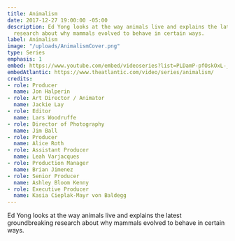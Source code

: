 ```yaml
---
title: Animalism
date: 2017-12-27 19:00:00 -05:00
description: Ed Yong looks at the way animals live and explains the latest groundbreaking
  research about why mammals evolved to behave in certain ways.
label: Animalism
image: "/uploads/AnimalismCover.png"
type: Series
emphasis: 1
embed: https://www.youtube.com/embed/videoseries?list=PLDamP-pfOskOxL-_FhJoERhSSoi-4O0lN
embedAtlantic: https://www.theatlantic.com/video/series/animalism/
credits:
- role: Producer
  name: Jon Halperin
- role: Art Director / Animator
  name: Jackie Lay
- role: Editor
  name: Lars Woodruffe
- role: Director of Photography
  name: Jim Ball
- role: Producer
  name: Alice Roth
- role: Assistant Producer
  name: Leah Varjacques
- role: Production Manager
  name: Brian Jimenez
- role: Senior Producer
  name: Ashley Bloom Kenny
- role: Executive Producer
  name: Kasia Cieplak-Mayr von Baldegg
---
```


Ed Yong looks at the way animals live and explains the latest groundbreaking research about why mammals evolved to behave in certain ways.
